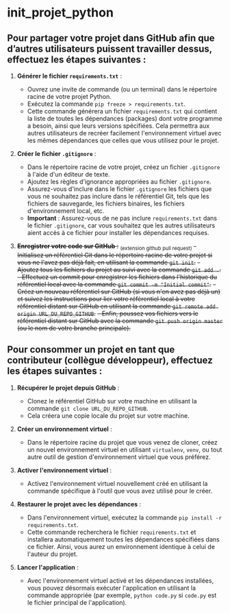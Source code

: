 <h1> init_projet_python </h1>

## Pour partager votre projet dans GitHub afin que d’autres utilisateurs puissent travailler dessus, effectuez les étapes suivantes :

1. **Générer le fichier `requirements.txt`** :
   - Ouvrez une invite de commande (ou un terminal) dans le répertoire racine de votre projet Python.
   - Exécutez la commande `pip freeze > requirements.txt`.
   - Cette commande générera un fichier `requirements.txt` qui contient la liste de toutes les dépendances (packages) dont votre programme a besoin, ainsi que leurs versions spécifiées. Cela permettra aux autres utilisateurs de recréer facilement l'environnement virtuel avec les mêmes dépendances que celles que vous utilisez pour le projet.

2. **Créer le fichier `.gitignore`** :
   - Dans le répertoire racine de votre projet, créez un fichier `.gitignore` à l'aide d'un éditeur de texte.
   - Ajoutez les règles d'ignorance appropriées au fichier `.gitignore`.
   - Assurez-vous d'inclure dans le fichier `.gitignore` les fichiers que vous ne souhaitez pas inclure dans le référentiel Git, tels que les fichiers de sauvegarde, les fichiers binaires, les fichiers d'environnement local, etc.
   - **Important** : Assurez-vous de ne pas inclure `requirements.txt` dans le fichier `.gitignore`, car vous souhaitez que les autres utilisateurs aient accès à ce fichier pour installer les dépendances requises.

3. ~~**Enregistrer votre code sur GitHub** :~~ <sub>(extension github pull request)</sub>
  ~~- Initialisez un référentiel Git dans le répertoire racine de votre projet si vous ne l'avez pas déjà fait, en utilisant la commande `git init`.~~
  ~~- Ajoutez tous les fichiers du projet au suivi avec la commande `git add .`.~~
  ~~- Effectuez un commit pour enregistrer les fichiers dans l'historique du référentiel local avec la commande `git commit -m "Initial commit"`.~~
  ~~- Créez un nouveau référentiel sur GitHub (si vous n'en avez pas déjà un) et suivez les instructions pour lier votre référentiel local à votre référentiel distant sur GitHub en utilisant la commande `git remote add origin URL_DU_REPO_GITHUB`.~~
  ~~- Enfin, poussez vos fichiers vers le référentiel distant sur GitHub avec la commande `git push origin master` (ou le nom de votre branche principale).~~


## Pour consommer un projet en tant que contributeur (collègue développeur), effectuez les étapes suivantes :

1. **Récupérer le projet depuis GitHub** :
   - Clonez le référentiel GitHub sur votre machine en utilisant la commande `git clone URL_DU_REPO_GITHUB`.
   - Cela créera une copie locale du projet sur votre machine.

2. **Créer un environnement virtuel** :
   - Dans le répertoire racine du projet que vous venez de cloner, créez un nouvel environnement virtuel en utilisant `virtualenv`, `venv`, ou tout autre outil de gestion d'environnement virtuel que vous préférez.

3. **Activer l'environnement virtuel** :
   - Activez l'environnement virtuel nouvellement créé en utilisant la commande spécifique à l'outil que vous avez utilisé pour le créer.

4. **Restaurer le projet avec les dépendances** :
   - Dans l'environnement virtuel, exécutez la commande `pip install -r requirements.txt`.
   - Cette commande recherchera le fichier `requirements.txt` et installera automatiquement toutes les dépendances spécifiées dans ce fichier. Ainsi, vous aurez un environnement identique à celui de l'auteur du projet.

5. **Lancer l'application** :
   - Avec l'environnement virtuel activé et les dépendances installées, vous pouvez désormais exécuter l'application en utilisant la commande appropriée (par exemple, `python code.py` si `code.py` est le fichier principal de l'application).
